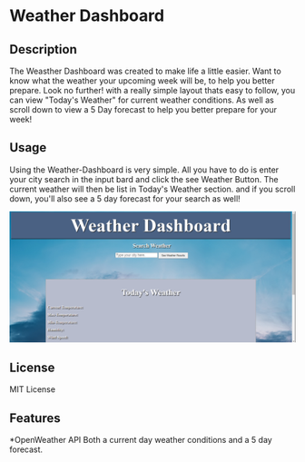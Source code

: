 # Weather Dashboard

## Description 

The Weasther Dashboard was created to make life a little easier. Want to know what the weather your upcoming week will be, to help you better prepare. Look no further! with a really simple layout thats easy to follow, you can view "Today's Weather" for current weather conditions. As well as scroll down to view a 5 Day forecast to help you better prepare for your week! 


## Usage 

Using the Weather-Dashboard is very simple. All you have to do is enter your city search in the input bard and click the see Weather Button. The current weather will then be list in Today's Weather section. and if you scroll down, you'll also see a 5 day forecast for your search as well!

![Weather Dashboard Screenshot](assets\ScreenshotWD.png?raw=true "Weather Dashboard")


## License

MIT License

## Features

*OpenWeather API
Both a current day weather conditions and a 5 day forecast.
